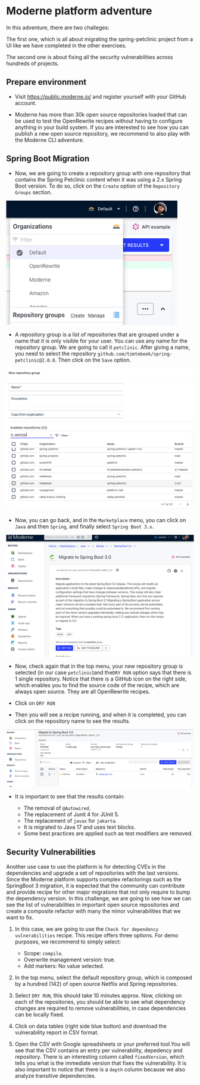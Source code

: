 # Moderne platform adventure

In this adventure, there are two challeges:

The first one, which is all about migrating the spring-petclinic project from a UI 
like we have completed in the other exercises. 

The second one is about fixing all the security vulnerabilities across hundreds of projects.


## Prepare environment

- Visit https://public.moderne.io/ and register yourself with your GitHub account.

- Moderne has more than 30k open source repositories loaded that can be used to test the OpenRewrite recipes without having to configure 
anything in your build system. If you are interested to see how you can publish a new open source repository, we recommend to also play
with  the Moderne CLI adventure.

## Spring Boot Migration

- Now, we are going to create a repository group with one repository that contains the
Spring Petclinic content when it was using a 2.x Spring Boot version. To do so,
click on the `Create` option of the `Repository Groups` section.

![context menu](assets/menu.png)

- A repository group is a list of repositories that are grouped under a name that it is
only visible for your user. You can use any name for the repository group. We are going
to call it `petclinic`. After giving a name, you need to select the repository 
`github.com/timtebeek/spring-petclinic@2.0.0`. Then click on the `Save` option.   

![repository-groups](assets/repository-groups.png)

- Now, you can go back, and in the `Marketplace` menu, you can click on `Java` and 
then `Spring`, and finally select `Spring Boot 3.x`.

![recipe](assets/springboot-recipe.png) 

- Now, check again that in the top menu, your new repository group is selected 
(in our case `petclinic`)and the`DRY RUN` option says that there is 1 single repository.
Notice that there is a GitHub icon on the right side, which enables you to find the 
source code of the recipe, which are always open source. They are all OpenRewrite 
recipes.

- Click on `DRY RUN`


- Then you will see a recipe running, and when it is completed, you can click on the repository
name to see the results. 

![results](assets/execution.png)

- It is important to see that the results contain:

  - The removal of `@Autowired`.
  - The replacement of Junit 4 for JUnit 5.
  - The replacement of `javax` for `jakarta`.
  - It is migrated to Java 17 and uses text blocks.
  - Some best practices are applied such as test modifiers are removed.
 

## Security Vulnerabilities

Another use case to use the platform is for detecting CVEs in the dependencies
and upgrade a set of repositories with the last versions. Since the Moderne platform
supports complex refactorings such as the SpringBoot 3 migration, it is expected
that the community can contribute and provide recipe for other major migrations that
not only require to bump the dependency version. In this challenge, we are going to see
how we can see the list of vulnerabilities in important open source repositories and
create a composite refactor with many the minor vulnerabilities that we want to fix.

1. In this case, we are going to use the `Check for dependency vulnerabilities` recipe.
This recipe offers three options. For demo purposes, we recommend to simply 
select:

    - Scope:  `compile`. 
    - Overwrite management version: true.
    - Add markers: No value selected.

2. In the top menu, select the default repository group, which is composed by a hundred (142) of
open source Netflix and Spring repositories.

3. Select `DRY RUN`, this should take 10 minutes approx. Now, clicking on each of the repositories, 
you should be able to see what dependency changes are required to remove vulnerabilities, in 
case dependencies can be locally fixed.

4. Click on data tables (right side blue button) and download the vulnerability report in CSV format.

5. Open the CSV with Google spreadsheets or your preferred tool.You will see that the CSV contains
an entry per vulnerability, depedency and repository. There is an interesting column called
`fixedVersion`, which tells you what is the immediate version that fixes the vulnerability. It
is also important to notice that there is a `depth` column because we also analyze transitive
dependencies.

   



